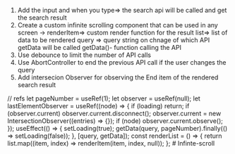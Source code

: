 1. Add the input and when you type=> the search api will be called and get the search result
2. Create a custom infinite scrolling component that can be used in any screen -> renderItem=> custom render function for the result
   list=> list of data to be rendered
   query => query string on chnage of which API getData will be called
   getData()- function calling the API
3. Use debounce to limit the number of API calls
4. Use AbortController to end the previous API call if the user changes the query
5. Add intersecion Observer for observing the End item of the rendered search result

// refs
let pageNumber = useRef(1);
let observer = useRef(null);
let lastElementObserver = useRef((node) => {
if (loading) return;
if (observer.current) observer.current.disconnect();
observer.current = new IntersectionObserver((entries) => {});
if (node) observer.current.observe();
});
useEffect(() => {
setLoading(true);
getData(query, pageNumber).finally(() => setLoading(false));
}, [query, getData]);
const renderList = () => {
return list.map((item, index) => renderItem(item, index, null));
};
#   I n f i n t e - s c r o l l  
 